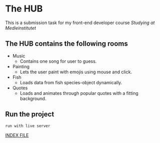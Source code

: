 # The HUB

This is a submission task for my front-end developer course
_Studying at Medieinstitutet_

## The HUB contains the following rooms

- Music
  - Contains one song for user to guess.
- Painting
  - Lets the user paint with emojis using mouse and click.
- Fish
  - Loads data from fish species-object dynamically.
- Quotes
  - Loads and animates through popular quotes with a fitting background.

## Run the project

`run with live server`

[INDEX FILE](index.html)

